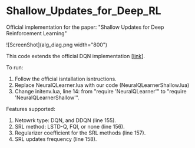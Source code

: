 # Shallow_Updates_for_Deep_RL

Official implementation for the paper: "Shallow Updates for Deep Reinforcement Learning"

![ScreenShot](alg_diag.png width="800")

This code extends the official DQN implementation [[link](https://github.com/kuz/DeepMind-Atari-Deep-Q-Learner)].

To run:
1. Follow the official isntallation isntructions.
2. Replace NeuralQLearner.lua with our code (NeuralQLearnerShallow.lua)
3. Change initenv.lua, line 14: from "require 'NeuralQLearner'" to "require 'NeuralQLearnerShallow'".

Features supported:
1. Netowrk type: DQN, and DDQN (line 155).
2. SRL method: LSTD-Q, FQI, or none (line 156).
3. Regularizer coefficient for the SRL methods (line 157).
4. SRL updates frequency (line 158).
